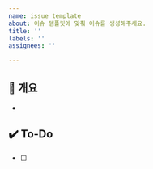 ```yaml
---
name: issue template
about: 이슈 템플릿에 맞춰 이슈를 생성해주세요.
title: ''
labels: ''
assignees: ''

---
```


## 📝 개요
- 

## ✔️ To-Do
- [ ]